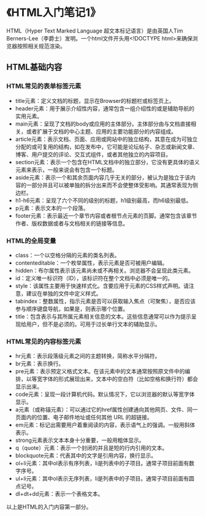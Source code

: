 # 《HTML入门笔记1》

HTML（Hyper Text Marked Language 超文本标记语言）是由英国人Tim Berners-Lee（李爵士）发明。一个html文件开头用&lt;!DOCTYPE html&gt;来确保浏览器按照相关规范渲染。

## HTML基础内容

### HTML常见的表单标签元素
    
   * title元素：定义文档的标题，显示在Browser的标题栏或标签页上。
   * header元素：用于展示介绍性内容，通常包含一组介绍性的或是辅助导航的实用元素。
   * main元素：呈现了文档的body或应用的主体部分。主体部分由与文档直接相关，或者扩展于文档的中心主题、应用的主要功能部分的内容组成。
   * article元素：表示文档、页面、应用或网站中的独立结构，其意在成为可独立分配的或可复用的结构，如在发布中，它可能是论坛帖子、杂志或新闻文章、博客、用户提交的评论、交互式组件，或者其他独立的内容项目。​​
   * section元素：表示一个包含在HTML文档中的独立部分，它没有更具体的语义元素来表示，一般来说会有包含一个标题。
   * aside元素：表示一个和其余页面内容几乎无关的部分，被认为是独立于该内容的一部分并且可以被单独的拆分出来而不会使整体受影响。其通常表现为侧边栏。
   * h1-h6元素：呈现了六个不同的级别的标题，h1级别最高，而h6级别最低。
   * p元素：表示文本的一个段落。
   * footer元素：表示最近一个章节内容或者根节点元素的页脚。通常包含该章节作者、版权数据或者与文档相关的链接等信息。
### HTML的全局变量
   * class：一个以空格分隔的元素的类名列表。
   * contenteditable：一个枚举属性，表示元素是否可被用户编辑。
   * hidden：布尔属性表示该元素尚未或不再相关。浏览器不会呈现此类元素。
   * id：定义唯一标识符（ID），该标识符在整个文档中必须是唯一的。
   * style：该属性主要用于快速样式化。含要应用于元素的CSS样式声明。请注意，建议在单独的文件中定义样式。
   * tabindex：整数属性，指示元素是否可以获取输入焦点（可聚焦），是否应该参与顺序键盘导航，如果是，则表示哪个位置。
   * title：包含表示与其所属元素相关信息的文本。这些信息通常可以作为提示呈现给用户，但不是必须的。可用于过长单行文本的辅助显示。

### HTML常见的内容标签元素
   * hr元素：表示段落级元素之间的主题转换，简称水平分隔符。
   * br元素：表示换行。
   * pre元素：表示预定义格式文本。在该元素中的文本通常按照原文件中的编排，以等宽字体的形式展现出来，文本中的空白符（比如空格和换行符）都会显示出来。
   * code元素：呈现一段计算机代码。默认情况下，它以浏览器的默认等宽字体显示。
   * a元素（或称锚元素）：可以通过它的href属性创建通向其他网页、文件、同一页面内的位置、电子邮件地址或任何其他 URL 的超链接。
   * em元素：标记出需要用户着重阅读的内容，表示语气上的强调。一般用斜体表示。
   * strong元素表示文本本身十分重要，一般用粗体显示。
   * q（quote）元素：表示一个封闭的并且是短的行内引用的文本。
   * blockquote元素：代表其中的文字是引用内容，换行显示。
   * ol+li元素：其中ol表示有序列表，li是列表中的子项目。通常子项目前面有数字序号。
   * ul+li元素：其中ol表示无序列表，li是列表中的子项目。通常子项目前面有圆点记号。
   * dl+dt+dd元素：表示一个表格文本。

以上是HTML的入门内容第一部分。
